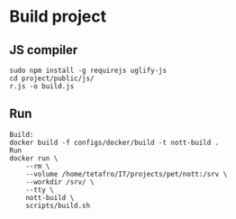 # Build project

## JS compiler

```
sudo npm install -g requirejs uglify-js
cd project/public/js/
r.js -o build.js
```

## Run

```
Build:
docker build -f configs/docker/build -t nott-build .
Run
docker run \
    --rm \
    --volume /home/tetafro/IT/projects/pet/nott:/srv \
    --workdir /srv/ \
    --tty \
    nott-build \
    scripts/build.sh
```
